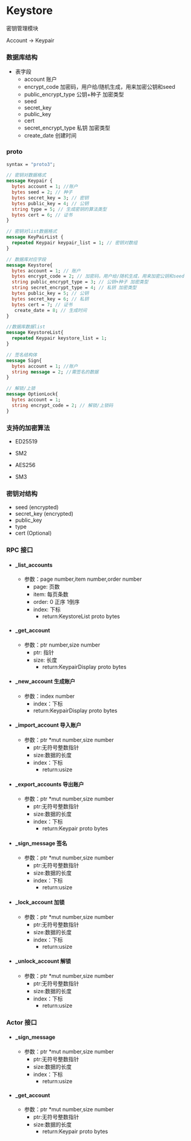 # Keystore

密钥管理模块

Account -> Keypair

### 数据库结构

- 表字段
  - account 账户
  - encrypt_code 加密码，用户给/随机生成，用来加密公钥和seed
  - public_encrypt_type 公钥+种子 加密类型
  - seed
  - secret_key
  - public_key
  - cert
  - secret_encrypt_type 私钥 加密类型
  - create_date 创建时间
  
### proto

```protobuf
syntax = "proto3";

// 密钥对数据格式
message Keypair {
  bytes account = 1; //账户
  bytes seed = 2; // 种子
  bytes secret_key = 3; // 密钥
  bytes public_key = 4; // 公钥
  string type = 5; // 生成密钥的算法类型
  bytes cert = 6; // 证书
}

// 密钥对list数据格式
message KeyPairList {
  repeated Keypair keypair_list = 1; // 密钥对数组
}

// 数据库对应字段
message Keystore{
  bytes account = 1; // 账户
  bytes encrypt_code = 2; // 加密码，用户给/随机生成，用来加密公钥和seed
  string public_encrypt_type = 3; // 公钥+种子 加密类型
  string secret_encrypt_type = 4; // 私钥 加密类型
  bytes public_key = 5; // 公钥
  bytes secret_key = 6; // 私钥
  bytes cert = 7; // 证书
   create_date = 8; // 生成时间
}

//数据库数据list
message KeystoreList{
  repeated Keypair keystore_list = 1;
}

// 签名结构体
message Sign{
  bytes account = 1; //账户
  string message = 2; //需签名的数据
}

// 解锁/上锁
message OptionLock{
  bytes account = 1;
  string encrypt_code = 2; // 解锁/上锁码
}

```

### 支持的加密算法

- ED25519
- SM2
  
- AES256
- SM3

### 密钥对结构

- seed (encrypted)
- secret_key (encrypted)
- public_key
- type
- cert (Optional)

### RPC 接口

- #### _list_accounts 
  - 参数：page number,item number,order number
    - page: 页数
    - item: 每页条数
    - order: 0 正序 1倒序
    - index: 下标
      - return:KeystoreList proto bytes
    
- #### _get_account
  - 参数：ptr number,size number
    - ptr: 指针
    - size: 长度
      - return:KeypairDisplay proto bytes
  
- #### _new_account 生成账户
    - 参数：index number
      - index：下标
      - return:KeypairDisplay proto bytes
  
- #### _import_account 导入账户
  - 参数：ptr *mut number,size number
    - ptr:无符号整数指针
    - size:数据的长度
    - index：下标
      - return:usize 
  
- #### _export_accounts 导出账户
  - 参数：ptr *mut number,size number
    - ptr:无符号整数指针
    - size:数据的长度
    - index：下标
      - return:Keypair proto bytes
  
- #### _sign_message 签名
  - 参数：ptr *mut number,size number
    - ptr:无符号整数指针
    - size:数据的长度
    - index：下标
      - return:usize 
    
- #### _lock_account 加锁
  - 参数：ptr *mut number,size number
    - ptr:无符号整数指针
    - size:数据的长度
    - index：下标
      - return:usize 
  
- #### _unlock_account 解锁
  - 参数：ptr *mut number,size number
    - ptr:无符号整数指针
    - size:数据的长度
    - index：下标
      - return:usize 

### Actor 接口

- #### _sign_message
  - 参数：ptr *mut number,size number
    - ptr:无符号整数指针
    - size:数据的长度
    - index：下标
      - return:usize 
    
- #### _get_account
  - 参数：ptr *mut number,size number
    - ptr:无符号整数指针
    - size:数据的长度
      - return:Keypair proto bytes